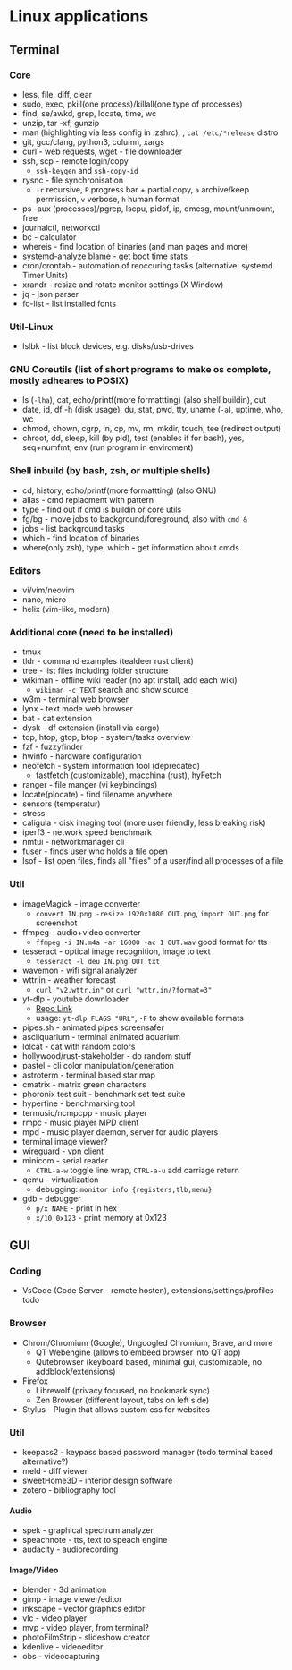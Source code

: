# Linux applications
## Terminal
### Core
- less, file, diff, clear
- sudo, exec, pkill(one process)/killall(one type of processes)
- find, se/awkd, grep, locate, time, wc
- unzip, tar -xf, gunzip
- man (highlighting via less config in .zshrc), , `cat /etc/*release` distro
- git, gcc/clang, python3, column, xargs
- curl - web requests, wget - file downloader
- ssh, scp - remote login/copy
	- `ssh-keygen` and `ssh-copy-id`
- rysnc - file synchronisation
	- `-r` recursive, `P` progress bar + partial copy, `a` archive/keep permission, `v` verbose, `h` human format
- ps -aux (processes)/pgrep, lscpu, pidof, ip, dmesg, mount/unmount, free
- journalctl, networkctl
- bc - calculator
- whereis - find location of binaries (and man pages and more)
- systemd-analyze blame - get boot time stats
- cron/crontab - automation of reoccuring tasks (alternative: systemd Timer Units)
- xrandr - resize and rotate monitor settings (X Window)
- jq - json parser
- fc-list - list installed fonts

### Util-Linux
- lslbk - list block devices, e.g. disks/usb-drives

### GNU Coreutils (list of short programs to make os complete,  mostly adheares to POSIX)
- ls (`-lha`), cat, echo/printf(more formattting) (also shell buildin), cut
- date, id, df -h (disk usage), du, stat, pwd, tty, uname (`-a`), uptime, who, wc
- chmod, chown, cgrp, ln, cp, mv, rm, mkdir, touch, tee (redirect output)
- chroot, dd, sleep, kill (by pid), test (enables if for bash), yes, seq+numfmt, env (run program in enviroment)

### Shell inbuild (by bash, zsh, or multiple shells)
- cd, history, echo/printf(more formattting) (also GNU)
- alias - cmd replacment with pattern
- type - find out if cmd is buildin or core utils
- fg/bg - move jobs to background/foreground, also with `cmd &`
- jobs - list background tasks
- which - find location of binaries
- where(only zsh), type, which - get information about cmds 


### Editors
- vi/vim/neovim
- nano, micro
- helix (vim-like, modern)

### Additional core (need to be installed)
- tmux
- tldr - command examples (tealdeer rust client)
- tree - list files including folder structure
- wikiman - offline wiki reader (no apt install, add each wiki)
	- `wikiman -c TEXT` search and show source
- w3m - terminal web browser
- lynx - text mode web browser
- bat - cat extension
- dysk - df extension (install via cargo)
- top, htop, gtop, btop - system/tasks overview
- fzf - fuzzyfinder
- hwinfo - hardware configuration
- neofetch - system information tool (deprecated)
	- fastfetch (customizable), macchina (rust), hyFetch
- ranger - file manger (vi keybindings)
- locate(plocate) - find filename anywhere
- sensors (temperatur)
- stress
- caligula - disk imaging tool (more user friendly, less breaking risk)
- iperf3 - network speed benchmark
- nmtui - networkmanager cli
- fuser - finds user who holds a file open
- lsof - list open files, finds all "files" of a user/find all processes of a file

### Util
- imageMagick - image converter
	- `convert IN.png -resize 1920x1080 OUT.png`, `import OUT.png` for screenshot
- ffmpeg - audio+video converter
	- `ffmpeg -i IN.m4a -ar 16000 -ac 1 OUT.wav` good format for tts
- tesseract - optical image recognition, image to text
	- `tesseract -l deu IN.png OUT.txt`
- wavemon - wifi signal analyzer
- wttr.in - weather forecast
	- `curl "v2.wttr.in"` or `curl "wttr.in/?format=3"`
- yt-dlp - youtube downloader
	- [Repo Link](https://github.com/yt-dlp/yt-dlp)
	- usage: `yt-dlp FLAGS "URL"`, `-F` to show available formats
- pipes.sh - animated pipes screensafer
- asciiquarium - terminal animated aquarium
- lolcat - cat with random colors
- hollywood/rust-stakeholder - do random stuff
- pastel - cli color manipulation/generation
- astroterm - terminal based star map
- cmatrix - matrix green characters
- phoronix test suit - benchmark set test suite
- hyperfine - benchmarking tool
- termusic/ncmpcpp - music player
- rmpc - music player MPD client
- mpd - music player daemon, server for audio players
- terminal image viewer?
- wireguard - vpn client
- minicom - serial reader
	- `CTRL-a-w` toggle line wrap, `CTRL-a-u` add carriage return
- qemu - virtualization
	- debugging: `monitor info {registers,tlb,menu}`
- gdb - debugger
	- `p/x NAME` - print in hex
	- `x/10 0x123` - print memory at 0x123

## GUI
### Coding
- VsCode (Code Server - remote hosten), extensions/settings/profiles todo
### Browser
- Chrom/Chromium (Google), Ungoogled Chromium, Brave, and more
	- QT Webengine (allows to embeed browser into QT app)
	- Qutebrowser (keyboard based, minimal gui, customizable, no addblock/extensions)
- Firefox
	- Librewolf (privacy focused, no bookmark sync)
	- Zen Browser (different layout, tabs on left side)
- Stylus - Plugin that allows custom css for websites

### Util
- keepass2 - keypass based password manager (todo terminal based alternative?)
- meld - diff viewer
- sweetHome3D - interior design software
- zotero - bibliography tool
#### Audio
- spek - graphical spectrum analyzer
- speachnote - tts, text to speach engine
- audacity - audiorecording
#### Image/Video
- blender - 3d animation
- gimp - image viewer/editor
- inkscape - vector graphics editor
- vlc - video player
- mvp - video player, from terminal?
- photoFilmStrip - slideshow creator
- kdenlive - videoeditor
- obs - videocapturing
